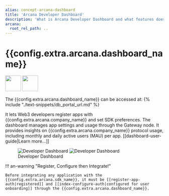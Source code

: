 ```yaml
---
alias: concept-arcana-dashboard
title: 'Arcana Developer Dashboard'
description: 'What is Arcana Developer Dashboard and what features does it offer for Web3 app developers.'
arcana:
  root_rel_path: ..
---
```


# {{config.extra.arcana.dashboard_name}}

<img src="{{config.extra.arcana.img_dir}}/icons/i_an_dashboard_light.{{config.extra.arcana.img_png}}#only-light" width="50"/>
<img src="{{config.extra.arcana.img_dir}}/icons/i_an_dashboard_dark.{{config.extra.arcana.img_png}}#only-dark" width="50"/>

The {{config.extra.arcana.dashboard_name}} can be accessed at: {% include "./text-snippets/db_portal_url.md" %}

It lets Web3 developers register apps with {{config.extra.arcana.company_name}} and set SDK preferences. The dashboard manages app settings and usage through the Gateway node. It provides insights on {{config.extra.arcana.company_name}} protocol usage, including monthly and daily active users (MAU) per app. [[dashboard-user-guide|Learn more...]]

<figure markdown="span">
  <img src="{{config.extra.arcana.img_dir}}/diagrams/d_an_dashboard_light.{{config.extra.arcana.img_png}}#only-light" alt="Developer Dashboard" class="an-screenshots width_85pc"/>
  <img src="{{config.extra.arcana.img_dir}}/diagrams/d_an_dashboard_dark.{{config.extra.arcana.img_png}}#only-dark" alt="Developer Dashboard" class="an-screenshots width_85pc"/>
  <figcaption>Developer Dashboard</figcaption>
</figure>

!!! an-warning "Register, Configure then Integrate!"

    Before integrating any application with the {{config.extra.arcana.sdk_name}}, it must be [[register-app-auth|registered]] and [[index-configure-auth|configured for user onboarding]] through the {{config.extra.arcana.dashboard_name}}.